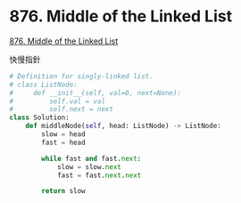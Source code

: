 # 876. Middle of the Linked List

[876. Middle of the Linked List](https://leetcode.com/problems/middle-of-the-linked-list/)

快慢指針

```python
# Definition for singly-linked list.
# class ListNode:
#     def __init__(self, val=0, next=None):
#         self.val = val
#         self.next = next
class Solution:
    def middleNode(self, head: ListNode) -> ListNode:
        slow = head
        fast = head

        while fast and fast.next:
            slow = slow.next
            fast = fast.next.next

        return slow
```

